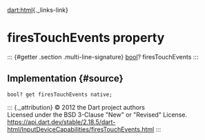 [dart:html](../../dart-html/dart-html-library){._links-link}

firesTouchEvents property
=========================

::: {#getter .section .multi-line-signature}
[bool](../../dart-core/bool-class)? firesTouchEvents
:::

Implementation {#source}
--------------

``` {.language-dart data-language="dart"}
bool? get firesTouchEvents native;
```

::: {._attribution}
© 2012 the Dart project authors\
Licensed under the BSD 3-Clause \"New\" or \"Revised\" License.\
<https://api.dart.dev/stable/2.18.5/dart-html/InputDeviceCapabilities/firesTouchEvents.html>
:::
